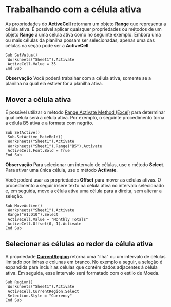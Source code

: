 
# Trabalhando com a célula ativa

As propriedades do  **[ActiveCell](7ebfbec8-dc4e-36c5-188a-347d42649e76.md)** retornam um objeto **Range** que representa a célula ativa. É possível aplicar quaisquer propriedades ou métodos de um objeto **Range** a uma célula ativa como no seguinte exemplo. Embora uma ou mais células da planilha possam ser selecionadas, apenas uma das células na seção pode ser a **ActiveCell**.


```
Sub SetValue() 
 Worksheets("Sheet1").Activate 
 ActiveCell.Value = 35 
End Sub
```


 **Observação**  Você poderá trabalhar com a célula ativa, somente se a planilha na qual ela estiver for a planilha ativa.


## Mover a célula ativa

É possível utilizar o método [Range.Activate Method (Excel)](a0050055-84e7-7611-a961-887fcb063369.md) para determinar qual célula será a célula ativa. Por exemplo, o seguinte procedimento torna a célula B5 ativa e a formata com negrito.


```
Sub SetActive() 
 Sub.SetActive_MakeBold()
 Worksheets("Sheet1").Activate 
 Worksheets("Sheet1").Range("B5").Activate 
 ActiveCell.Font.Bold = True 
End Sub
```


 **Observação**  Para selecionar um intervalo de células, use o método  **Select**. Para ativar uma única célula, use o método **Activate**.

Você poderá usar as propriedades  **Offset** para mover as células ativas. O procedimento a seguir insere texto na célula ativa no intervalo selecionado e, em seguida, move a célula ativa uma célula para a direita, sem alterar a seleção.




```
Sub MoveActive() 
 Worksheets("Sheet1").Activate 
 Range("A1:D10").Select 
 ActiveCell.Value = "Monthly Totals" 
 ActiveCell.Offset(0, 1).Activate 
End Sub
```


## Selecionar as células ao redor da célula ativa

A propriedade  **[CurrentRegion](39277cc5-07ff-8453-7330-b272b365f9dc.md)** retorna uma "ilha" ou um intervalo de células limitado por linhas e colunas em branco. No exemplo a seguir, a seleção é expandida para incluir as células que contêm dados adjacentes à célula ativa. Em seguida, esse intervalo será formatado com o estilo de Moeda.


```
Sub Region() 
 Worksheets("Sheet1").Activate 
 ActiveCell.CurrentRegion.Select 
 Selection.Style = "Currency" 
End Sub
```

